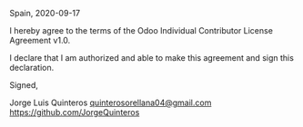 
Spain, 2020-09-17

I hereby agree to the terms of the Odoo Individual Contributor License
Agreement v1.0.

I declare that I am authorized and able to make this agreement and sign this
declaration.

Signed,

Jorge Luis Quinteros quinterosorellana04@gmail.com https://github.com/JorgeQuinteros
